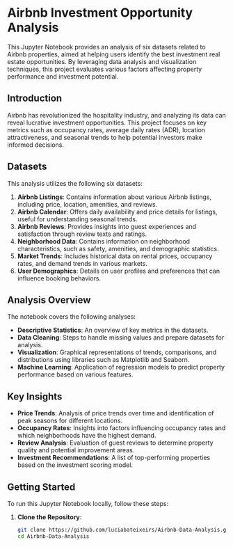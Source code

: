 # Airbnb Investment Opportunity Analysis

This Jupyter Notebook provides an analysis of six datasets related to Airbnb properties, aimed at helping users identify the best investment real estate opportunities. By leveraging data analysis and visualization techniques, this project evaluates various factors affecting property performance and investment potential.

## Introduction

Airbnb has revolutionized the hospitality industry, and analyzing its data can reveal lucrative investment opportunities. This project focuses on key metrics such as occupancy rates, average daily rates (ADR), location attractiveness, and seasonal trends to help potential investors make informed decisions.

## Datasets

This analysis utilizes the following six datasets:

1. **Airbnb Listings**: Contains information about various Airbnb listings, including price, location, amenities, and reviews.
2. **Airbnb Calendar**: Offers daily availability and price details for listings, useful for understanding seasonal trends.
3. **Airbnb Reviews**: Provides insights into guest experiences and satisfaction through review texts and ratings.
4. **Neighborhood Data**: Contains information on neighborhood characteristics, such as safety, amenities, and demographic statistics.
5. **Market Trends**: Includes historical data on rental prices, occupancy rates, and demand trends in various markets.
6. **User Demographics**: Details on user profiles and preferences that can influence booking behaviors.

## Analysis Overview

The notebook covers the following analyses:

- **Descriptive Statistics**: An overview of key metrics in the datasets.
- **Data Cleaning**: Steps to handle missing values and prepare datasets for analysis.
- **Visualization**: Graphical representations of trends, comparisons, and distributions using libraries such as Matplotlib and Seaborn.
- **Machine Learning**: Application of regression models to predict property performance based on various features.

## Key Insights

- **Price Trends**: Analysis of price trends over time and identification of peak seasons for different locations.
- **Occupancy Rates**: Insights into factors influencing occupancy rates and which neighborhoods have the highest demand.
- **Review Analysis**: Evaluation of guest reviews to determine property quality and potential improvement areas.
- **Investment Recommendations**: A list of top-performing properties based on the investment scoring model.

## Getting Started

To run this Jupyter Notebook locally, follow these steps:

1. **Clone the Repository**:
   ```bash
   git clone https://github.com/luciabateixeirs/Airbnb-Data-Analysis.git
   cd Airbnb-Data-Analysis
